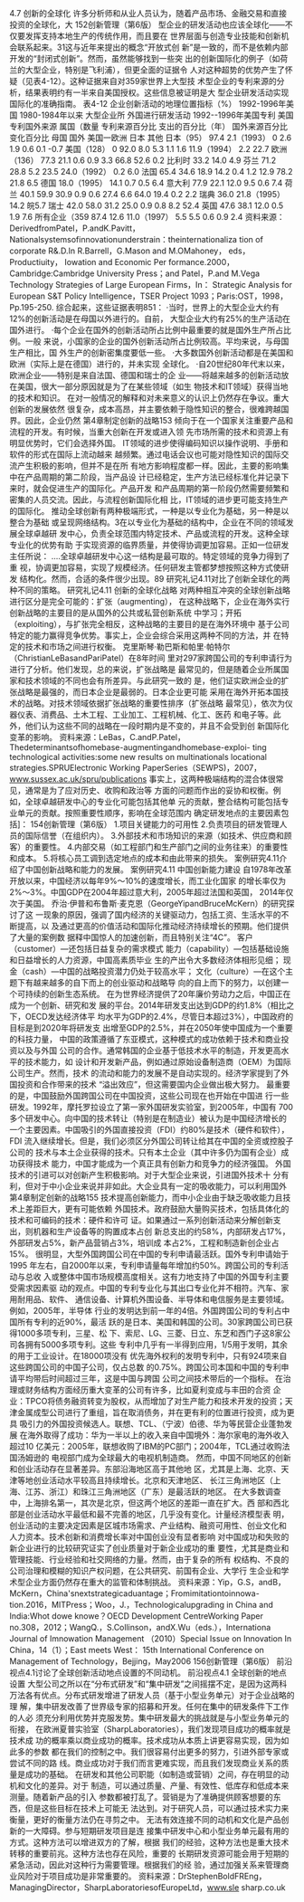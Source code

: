4.7
创新的全球化
许多分析师和从业人员认为，随着产品市场、金融交易和直接投资的全球化，大
152创新管理（第6版）
型企业的研发活动也应该全球化——不仅要发挥支持本地生产的传统作用，而且要在
世界层面与创造专业技能和创新机会联系起来。31这与近年来提出的概念“开放式创
新”是一致的，而不是依赖内部开发的“封闭式创新”。然而，虽然能够找到一些突
出的创新国际化的例子（如荷兰的大型企业，特别是飞利浦），但更全面的证据令
人对这种超势的优势产生了怀疑（见表4-12）。这种证据来自对359家世界上大型技
术型企业的专利来源的分析，结果表明约有一半来自美国授权。这些信息被证明是大
型企业研发活动实现国际化的准确指南。
表4-12
企业创新活动的地理位置指标（%）
1992-1996年美国
1980-1984年以来
大型企业所
外国进行研发活动
1992--1996年美国专利
美国专利国外来源
属国（数量
专利来源百分比
支出的百分比（年）
国外来源百分比
变化百分比
母国
国外
美国一欧洲
日本
其他
日本（95）
97.4
2.1（1993）
0
2.6
1.9
0.6
0.1
-0.7
美国（128）
0
92.0
8.0
5.3
1.1
1.6
11.9（1994）
2.2
22.7
欧洲（136）
77.3
21.1
0.6
0.9
3.3
66.8
52.6
0.2
比利时
33.2
14.0
4.9
芬兰
71.2
28.8
5.2
23.5
24.0（1992）
0.2
6.0
法国
65.4
34.6
18.9
14.2
0.4
1.2
12.9
78.2
21.8
6.5
德国
18.0（1995）
14.1
0.7
0.5
6.4
意大利
77.9
22.1
12.0
9.5
0.6
7.4
荷兰
40.1
59.9
30.9
0.9
0.6
27.4
6.6
64.0
19.4
0.2
2.2
瑞典
36.0
21.8（1995）
14.2
皖5.7
瑞士
42.0
58.0
31.2
25.0
0.9
0.8
8.2
52.4
英国
47.6
38.1
12.0
0.5
1.9
7.6
所有企业（359
87.4
12.6
11.0（1997）
5.5
5.5
0.6
0.9
2.4
资料来源：DerivedfromPatel，P.andK.Pavitt，Nationalsystemsofinnovationunderstrain：theinternationaliza
tion of corporate R&.D.In R.Barrell，G.Mason and M.OMahoney， eds，Productiuity， Iowation and Economic Per
formance.2000，Cambridge:Cambridge University Press；and Patel，P.and M.Vega Technology Strategies of Large
European Firms，In： Strategic Analysis for European S&T Policy Intelligence，TSER Project 1093；Paris:OST，1998，
Pp.195-250.
综合起来，这些证据表明851：
·当时，世界上的大型企业大约有12%的创新活动是在母国以外进行的。自前，
大型企业大约有25%的生产活动在国外进行。
·每个企业在国外的创新活动所占比例中最重要的就是国外生产所占比例。一般
来说，小国家的企业的国外创新活动所占比例较高。平均来说，与母国生产相比，国
外生产的创新密集度要低一些。
·大多数国外创新活动都是在美国和欧洲（实际上是在德国）进行的，并未实现
全球化。
·自20世纪80年代末以来，欧洲企业——特别是来自法国、德国和瑞士的企
业——将越来越多的创新活动放在美国，很大一部分原因就是为了在某些领域（如生
物技术和IT领域）获得当地的技术和知识。
在对一般情况的解释和对未来意义的认识上仍然存在争议。重大创新的发展依然
很复杂，成本高昂，并主要依赖于隐性知识的整合，很难跨越国界。因此，企业仍然
第4章制定创新的战略153
倾向于在一个国家关注重要产品和流程的开发。有时候，当重大创新在开发或进入领
先市场所需的技术和资源上有明显优势时，它们会选择外国。
IT领域的进步使得编码知识以操作说明、手册和软件的形式在国际上流动越来
越频繁。通过电话会议也可能对隐性知识的国际交流产生积极的影响，但并不是在所
有地方影响程度都一样。因此，主要的影响集中在产品周期的第二阶段，当产品设
计已经稳定，生产方法已经标准化并记录下来时，就会促进生产的国际化。产品开发
和产品周期的第一阶段仍然需要频繁和密集的人员交流。因此，与流程创新国际化相
比，IT领域的进步更可能支持生产的国际化。
推动全球创新有两种极端形式，一种是以专业化为基础，另一种是以整合为基础
或呈现网络结构。3在以专业化为基础的结构中，企业在不同的领域发展全球卓越研
发中心，负责全球范围内特定技术、产品或流程的开发。这种全球专业化的优势有助
于实现资源的临界质量，并使得协调更加容易。正如一位研发主任所说：
....全球卓越研发中心这一结构是最可取的。特定领域的竞争力得到了重
视，协调更加容易，实现了规模经济。任何研发主管都梦想按照这种方式使研发
结构化。然而，合适的条件很少出现。89
研究礼记4.11对比了创新全球化的两种不同的策略。
研究礼记4.11
创新的全球化战略
对两种相互冲突的全球创新战略进行区分是完全可能的：扩张（augmenting），
在这种战略下，企业在海外实行创新战略的主要目的是从国外的公共或私营创新系统
中学习；开拓（exploiting），与扩张完全相反，这种战略的主要目的是在海外环境中
基于公司特定的能力赢得竞争优势。事实上，企业会综合采用这两种不同的方法，并
在特定的技术和市场之间进行权衡。
克里斯琴·勒巴斯和帕里·帕特尔（ChristianLeBasandPariPatel）在8年时间
里对297家跨国公司的专利申请行为进行了分析。他们发现，总的来说，扩张战略是
最常见的，但是随着企业所属国家和技术领域的不同也会有所差异。与此研究一致的
是，他们证实欧洲企业的扩张战略是最强的，而日本企业是最弱的。日本企业更可能
采用在海外开拓本国技术的战略。对技术领域依据扩张战略的重要性排序（扩张战略
最常见），依次为仪器仪表、消费品、土木工程、工业加工、工程机械、化工、医药
和电子等。此外，他们认为这些不同的战略在一段时期内是不变的，并且不会受到创
新国际化变革的影响。
资料来源：LeBas，C.andP.Patel，Thedeterminantsofhomebase-augmentingandhomebase-exploi-
ting technological activities:some new results on multinationals locational strategies.SPRUElectronic Working
PaperSeries（SEWPS)，2007，www.sussex.ac.uk/spru/publications
事实上，这两种极端结构的混合体很常见，通常是为了应对历史、收购和政治等
方面的问题而作出的妥协和权衡。例如，全球卓越研发中心的专业化可能包括其他单
元的贡献，整合结构可能包括专业单元的贡献。按照重要性顺序，影响在全球范围内
确定研发地点的主要因素包括]：
154创新管理（第6版）
1.项目关键能力的可用性
2.负责项目的研发管理人员的国际信誉（在组织内）。
3.外部技术和市场知识的来源（如技术、供应商和顾客）的重要性。
4.内部交易（如工程部门和生产部门之间的业务往来）的重要性和成本。
5.将核心员工调到选定地点的成本和由此带来的损失。
案例研究4.11介绍了中国创新战略和能力的发展。
案例研究4.11
中国创新能力建设
自1978年改革开放以来，中国经济以每年9%～10%的速度增长，而工业化国家
的增长率仅为2%～3%。中国GDP在2004年超过意大利，2005年超过法国和英国，
2014年仅次于美国。
乔治·伊普和布鲁斯·麦克恩（GeorgeYipandBruceMcKern）的研究探讨了这
一现象的原因，强调了国内经济的关键驱动力，包括工资、生活水平的不断提高，以
及通过更高的价值活动和国际化推动经济持续增长的预期。他们提供了大量的案例数
据释中国惊人的加速创新，而且特别关注“4C”。
客户（customer）—还包括日益复杂的需求模式
能力（capability）—包括基础设施和日益增长的人力资源，中国高素质毕业
生的产出令大多数经济体相形见细；
现金（cash）—中国的战略投资潜力仍处于较高水平；
文化（culture）—在这个主题下有越来越多的自下而上的创业驱动和战略导
向的自上而下的努力，以创建一个可持续的创新生态系统。
在为世界经济提供了20年廉价劳动力之后，中国正在成为一个创新、研究和发
展的平台。2014年研发支出达到GDP的约1.8%（相比之下，OECD发达经济体平
均水平为GDP的2.4%，尽管日本超过3%），中国政府的目标是到2020年将研发支
出增至GDP的2.5%，并在2050年使中国成为一个重要的科技力量，
中国的政策遵循了东亚模式，这种模式的成功依赖于技术和商业投资以及与外国
公司的合作。通常韩国的企业基于低技术水平的制造，开发更高水平的技术能力，如
设计和开发新产品，例如通过原始设备制造商（OEM）为国际公司生产。然而，技术
的流动和能力的发展不是自动实现的。经济学家提到了外国投资和合作带来的技术
“溢出效应”，但这需要国内企业做出极大努力。
最重要的是，中国鼓励外国跨国公司在中国投资，这些公司现在也开始在中国进
行一些研发。1992年，摩托罗拉设立了第一家外国研发实验室，到2005年，中国有
700多个研发中心。向中国的技术转让（特别是在制造业）被认为是中国经济增长的
一个主要因素。中国吸引的外国直接投资（FDI）约80%是技术（硬件和软件），FDI
流入继续增长。但是，我们必须区分外国公司转让给其在中国的全资或控股子公司的
技术与本土企业获得的技术。只有本土企业（其中许多仍为国有企业）成功获得技术
能力，中国才能成为一个真正具有创新力和竞争力的经济强国。
外国技术的引进可以对创新产生积极影响。对于大型企业来说，引进国外技术十
分有利，但对于中小企业来说并非如此。大企业具有一定的吸收能力，可以利用国外
第4章制定创新的战略155
技术提高创新能力，而中小企业由于缺乏吸收能力且技术上差距巨大，更有可能依赖
外国技术。政府鼓励大量购买技术，包括具体化的技术和可编码的技术：硬件和许可
证。如果通过一系列创新活动来分解创新支出，则机器和生产设备等的购置成本占创
新总支出的约58%，内部研发占17%，外部研发占5%，新产品营销占3%，培训成
本占2%，工程和制造新创企业占15%。
很明显，大型外国跨国公司在中国的专利申请最活跃。国外专利申请始于1995
年左右，自2000年以来，专利申请量每年增加约50%。跨国公司的专利活动与总收
入或整体中国市场规模高度相关。这有力地支持了中国的外国专利主要受需求因素驱
动的观点。中国的专利专业化与其出口专业化并不相符。汽车、家用耐用品、软件、
通信设备、计算机外围设备、半导体和电信服务是主要领域。例如，2005年，半导体
行业的发明达到前一年的4倍。外国跨国公司的专利占中国所有专利的近90%，最活
跃的是日本、美国和韩国的公司。30家跨国公司已获得1000多项专利，三星、松
下、索尼、LG、三菱、日立、东芝和西门子这8家公司各拥有5000多项专利。这些
专利中几乎有一半得到应用，1/5用于发明，其余的用于工业设计。在18000项没有
优先海外权利的发明专利中，只有924项来自这些跨国公司的中国子公司，仅占总数
的0.75%。跨国公司本国和中国的专利申请平均带后时间超过三年，这是中国与跨国
公司之间技术带后的一个指标。
在治理或财务结构方面经历重大变革的公司有许多，比如夏利变成与丰田的合资
企业：TPCO将债务融资转变为股权，从而增加了对生产能力和技术开发的投资；天
津金属成型公司进行了重组，旨在取消债务，并在更有利的位置进行投资，成为更具
吸引力的外国投资候选人。联想、TCL、（宁波）伯德、华为等民营企业蓬勃发展
在海外取得了成功：华为一半以上的收入来自中国境外：海尔家电的海外收入超过10
亿美元：2005年，联想收购了IBM的PC部门；2004年，TCL通过收购法国汤姆逊的
电视部门成为全球最大的电视机制造商。
然而，中国不同地区的创新和创业活动存在显著差异。东部沿海地区高于其他地
区，尤其是上海、北京、天津等地创业活动水平较高且持续增长。北京和天津地区、
长江三角洲地区（上海、江苏、浙江）和珠江三角洲地区（广东）是最活跃的地区。
在大多数调查中，上海排名第一，其次是北京，但这两个地区的差距一直在扩大。西
部和西北部是创业活动水平最低和最不完善的地区，几乎没有变化。计量经济模型表
明，创业活动的主要决定因素是区城市场需求、产业结构、融资可用性、创业文化和
人力资本。技术创新和消费增长率对中国创业没有显者影响
对中国成功和失败的新企业进行的比较研究证实了创业质量对于新企业成功的重
要性，尤其是商业和管理技能、行业经验和社交网络的力量。然而，由于复杂的所有
权结构、不良的公司治理和模糊的知识产权问题，在公共研究、前国有企业、大学行
生企业和学术型企业方面仍然存在重大的监管和体制挑战。
资料来源：Yip，G.S，andB，McKern，China'snextstrategicaduantage；Fromimitationtoinnowa-
tion.2016，MITPress；Woo，J.，Technologicalupgrading in China and India:Whot dowe knowe？OECD
Development CentreWorking Paper no.308，2012；WangQ.，S.Collinson，andX.Wu（eds.），Internationa
Journal of Imnowation Management （2010）Special Issue on Innovation In China，14（1）；East meets West：
15th International Conference on Management of Technology，Bejjing，May2006
156创新管理（第6版）
前沿视点4.1讨论了全球创新活动地点设置的不同动机。
前沿视点4.1
全球创新的地点设置
大型公司之所以在“分布式研发”和“集中研发”之间摇摆不定，是因为这两科
万法各有优点。分布式研发增进了研发人员（基于小型业务单元）对于企业战略的理
解，集中研发改善了世界级专家的招募和开发。任何在集中的研发条件下工作的人必
须充分利用优势并克服发势。集中研发最大的挑战就是与小型业务单元的衔接，
在欧洲夏普实验室（SharpLaboratories），我们发现项目成功的概率就是技术成
功的概率乘以商业成功的概率。技术成功从本质上讲更容易实现，因为如此多的参数
都在我们的控制之中。我们很容易付出更多的努力，引进外部专家或尝试不同的路
线。商业成功对于我们而言更难实现，而且我们发现商业关系的质量是成功的基础。
在研发和其他公司职能（如制造或营销）之间，存在明显的动机和文化的差异。对于
制造，可以通过质量、产量、有效性、低库存和低成本来测量。随着新产品的引入
参数都被打乱了。营销是为了准确提供顾客想要的东西，但是这些目标在技术上可能无
法达到。对于研究人员，可以通过技术实力来衡量，更好的衡量方法仍在寻剪之中。
无法有效连接不同的动机和文化是产品创新的一大障碍。参与短期研发项目是连
接集中研发中心和小型业务单元最有用的方式。这种方法可以增进双方的了解，根据
我们的经验，这种方法也是重大技术转移的重要前兆。这种方法也存在风险，重要的
长期研发资源可能会用于短期的紧急活动，因此对这种行为需要管理。根据我们的经
验，通过加强关系来管理商业风险对于项目成功是非常重要的。
资料来源：DrStephenBoldFREng，ManagingDirector，SharpLaboratoriesofEuropeLtd，www.sle
sharp.co.uk

